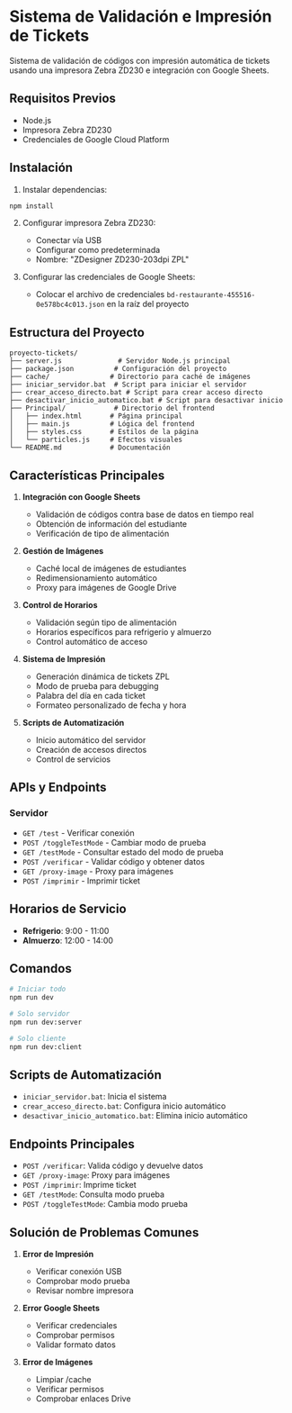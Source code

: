 # Sistema de Validación e Impresión de Tickets
Sistema de validación de códigos con impresión automática de tickets usando una impresora Zebra ZD230 e integración con Google Sheets.

## Requisitos Previos
- Node.js
- Impresora Zebra ZD230
- Credenciales de Google Cloud Platform

## Instalación

1. Instalar dependencias:
```bash
npm install
```

2. Configurar impresora Zebra ZD230:
   - Conectar vía USB
   - Configurar como predeterminada
   - Nombre: "ZDesigner ZD230-203dpi ZPL"

3. Configurar las credenciales de Google Sheets:
   - Colocar el archivo de credenciales `bd-restaurante-455516-0e578bc4c013.json` en la raíz del proyecto

## Estructura del Proyecto

```
proyecto-tickets/
├── server.js              # Servidor Node.js principal
├── package.json          # Configuración del proyecto
├── cache/               # Directorio para caché de imágenes
├── iniciar_servidor.bat  # Script para iniciar el servidor
├── crear_acceso_directo.bat # Script para crear acceso directo
├── desactivar_inicio_automatico.bat # Script para desactivar inicio
├── Principal/            # Directorio del frontend
│   ├── index.html       # Página principal
│   ├── main.js          # Lógica del frontend
│   ├── styles.css       # Estilos de la página
│   └── particles.js     # Efectos visuales
└── README.md            # Documentación
```

## Características Principales

1. **Integración con Google Sheets**
   - Validación de códigos contra base de datos en tiempo real
   - Obtención de información del estudiante
   - Verificación de tipo de alimentación

2. **Gestión de Imágenes**
   - Caché local de imágenes de estudiantes
   - Redimensionamiento automático
   - Proxy para imágenes de Google Drive

3. **Control de Horarios**
   - Validación según tipo de alimentación
   - Horarios específicos para refrigerio y almuerzo
   - Control automático de acceso

4. **Sistema de Impresión**
   - Generación dinámica de tickets ZPL
   - Modo de prueba para debugging
   - Palabra del día en cada ticket
   - Formateo personalizado de fecha y hora

5. **Scripts de Automatización**
   - Inicio automático del servidor
   - Creación de accesos directos
   - Control de servicios

## APIs y Endpoints

### Servidor
- `GET /test` - Verificar conexión
- `POST /toggleTestMode` - Cambiar modo de prueba
- `GET /testMode` - Consultar estado del modo de prueba
- `POST /verificar` - Validar código y obtener datos
- `GET /proxy-image` - Proxy para imágenes
- `POST /imprimir` - Imprimir ticket

## Horarios de Servicio
- **Refrigerio**: 9:00 - 11:00
- **Almuerzo**: 12:00 - 14:00

## Comandos

```bash
# Iniciar todo
npm run dev

# Solo servidor
npm run dev:server

# Solo cliente
npm run dev:client
```

## Scripts de Automatización
- `iniciar_servidor.bat`: Inicia el sistema
- `crear_acceso_directo.bat`: Configura inicio automático
- `desactivar_inicio_automatico.bat`: Elimina inicio automático

## Endpoints Principales
- `POST /verificar`: Valida código y devuelve datos
- `GET /proxy-image`: Proxy para imágenes
- `POST /imprimir`: Imprime ticket
- `GET /testMode`: Consulta modo prueba
- `POST /toggleTestMode`: Cambia modo prueba

## Solución de Problemas Comunes

1. **Error de Impresión**
   - Verificar conexión USB
   - Comprobar modo prueba
   - Revisar nombre impresora

2. **Error Google Sheets**
   - Verificar credenciales
   - Comprobar permisos
   - Validar formato datos

3. **Error de Imágenes**
   - Limpiar /cache
   - Verificar permisos
   - Comprobar enlaces Drive